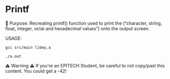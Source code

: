 # Printf

🎯 Purpose: Recreating printf() function used to print the (“character, string, float, integer, octal and hexadecimal values”) onto the output screen.

USAGE:

    gcc src/main libmy.a
  
    ./a.out
 
⚠️ Warning ⚠️ If you're an EPITECH Student, be careful to not copy/past this content. You could get a -42!
